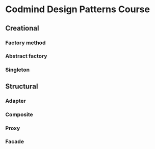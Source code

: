 # Codmind Design Patterns Course
## Creational
### Factory method
### Abstract factory
### Singleton
## Structural
### Adapter
### Composite
### Proxy
### Facade
